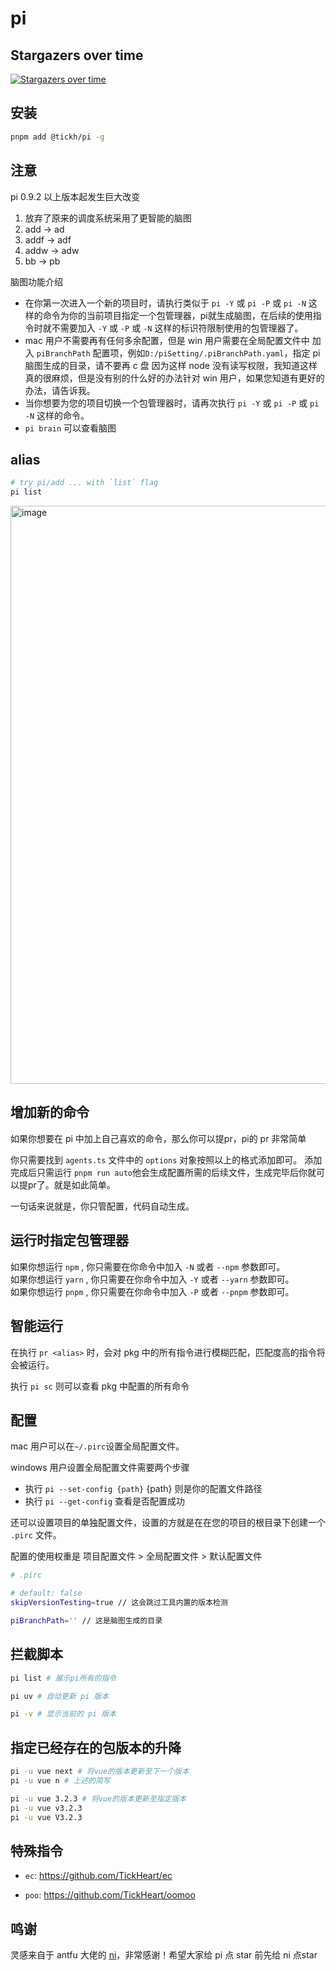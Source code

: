 # pi


## Stargazers over time

[![Stargazers over time](https://starchart.cc/TickHeart/pi.svg)](https://starchart.cc/TickHeart/pi)


## 安装
  
```bash
pnpm add @tickh/pi -g
```

## 注意
pi 0.9.2 以上版本起发生巨大改变
1. 放弃了原来的调度系统采用了更智能的脑图
2. add -> ad
3. addf -> adf
4. addw -> adw
5. bb -> pb

脑图功能介绍
  * 在你第一次进入一个新的项目时，请执行类似于 `pi -Y` 或 `pi -P` 或 `pi -N` 这样的命令为你的当前项目指定一个包管理器，pi就生成脑图，在后续的使用指令时就不需要加入 `-Y` 或 `-P` 或 `-N` 这样的标识符限制使用的包管理器了。
  * mac 用户不需要再有任何多余配置，但是 win 用户需要在全局配置文件中 加入 `piBranchPath` 配置项，例如`D:/piSetting/.piBranchPath.yaml`，指定 pi 脑图生成的目录，请不要再 c 盘 因为这样 node 没有读写权限，我知道这样真的很麻烦，但是没有别的什么好的办法针对 win 用户，如果您知道有更好的办法，请告诉我。
  * 当你想要为您的项目切换一个包管理器时，请再次执行 `pi -Y` 或 `pi -P` 或 `pi -N` 这样的命令。
  * `pi brain` 可以查看脑图


## alias

```bash
# try pi/add ... with `list` flag
pi list
```

<p algin="center">
<img width="925" alt="image" src="https://user-images.githubusercontent.com/66043405/190904067-6c9900e7-7270-493a-a215-ca67c3470393.png">

</p>

## 增加新的命令

如果你想要在 pi 中加上自己喜欢的命令，那么你可以提pr，pi的 pr 非常简单

你只需要找到 `agents.ts` 文件中的 `options` 对象按照以上的格式添加即可。
添加完成后只需运行 `pnpm run auto`他会生成配置所需的后续文件，生成完毕后你就可以提pr了。就是如此简单。

一句话来说就是，你只管配置，代码自动生成。

## 运行时指定包管理器


如果你想运行 `npm` , 你只需要在你命令中加入 `-N` 或者 `--npm` 参数即可。
<br />
如果你想运行 `yarn` , 你只需要在你命令中加入 `-Y` 或者 `--yarn` 参数即可。
<br />
如果你想运行 `pnpm` , 你只需要在你命令中加入 `-P` 或者 `--pnpm` 参数即可。

## 智能运行

在执行 `pr <alias>` 时，会对 pkg 中的所有指令进行模糊匹配，匹配度高的指令将会被运行。

执行 `pi sc` 则可以查看 pkg 中配置的所有命令

## 配置

mac 用户可以在`~/.pirc`设置全局配置文件。

windows 用户设置全局配置文件需要两个步骤
  * 执行 `pi --set-config {path}` {path} 则是你的配置文件路径 
  * 执行 `pi --get-config` 查看是否配置成功

还可以设置项目的单独配置文件，设置的方就是在在您的项目的根目录下创建一个 `.pirc` 文件。

配置的使用权重是 项目配置文件 > 全局配置文件 > 默认配置文件
  
```bash
# .pirc

# default: false
skipVersionTesting=true // 这会跳过工具内置的版本检测

piBranchPath='' // 这是脑图生成的目录

```

## 拦截脚本

```bash
pi list # 展示pi所有的指令

pi uv # 自动更新 pi 版本

pi -v # 显示当前的 pi 版本
```

## 指定已经存在的包版本的升降
``` bash
pi -u vue next # 将vue的版本更新至下一个版本
pi -u vue n # 上述的简写

pi -u vue 3.2.3 # 将vue的版本更新至指定版本
pi -u vue v3.2.3
pi -u vue V3.2.3
```

## 特殊指令

+ `ec`: https://github.com/TickHeart/ec

+ `poo`: https://github.com/TickHeart/oomoo

## 鸣谢

灵感来自于 antfu 大佬的 [ni](https://github.com/antfu/ni)，非常感谢！希望大家给 pi 点 star 前先给 ni 点star
